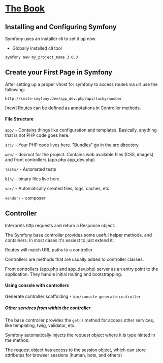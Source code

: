 # [The Book](https://symfony.com/doc/current/book/index.html)

## Installing and Configuring Symfony

Symfony uses an installer cli to set it up now

* Globally installed cli tool

`symfony new my_project_name 3.0.0`

## Create your First Page in Symfony

After setting up a proper vhost for symfony to access routes via url use the following: 

`http://smite-smyfony.dev/app_dev.php/api/lucky/number`

[new] Routes can be defined as annotations in Controller methods.

#### File Structure

`app/` - Contains things like configuration and templates. Basically, anything that is not PHP code goes here.

`src/` - Your PHP code lives here. "Bundles" go in the src directory.

`web/` - docroot for the project. Contains web available files (CSS, images) and front controllers (app.php app_dev.php)

`tests/` - Automated tests

`bin/` - binary files live here.

`var/` - Automatically created files, logs, caches, etc.

`vendor/` - composer 

## Controller

Interprets http requests and return a Response object.

The Symfony base controller provides some useful helper methods, and containers. In most cases it's easiest to just extend it. 

Routes will match URL paths to a controller.

Controllers are methods that are usually added to controller classes.

Front controllers (app.php and app_dev.php) server as an entry point to the application. They handle initial routing and bootstrapping.

#### Using console with controllers

Generate controller scaffolding - `bin/console generate:controller`

##### Other services from within the controller

The base controller provides the `get()` method for access other services, like templating, twig, validator, etc.

Symfony automatically injects the request object where it is type hinted in the method.

The request object has access to the session object, which can store attributes for browser sessions (human, bots, and others)

